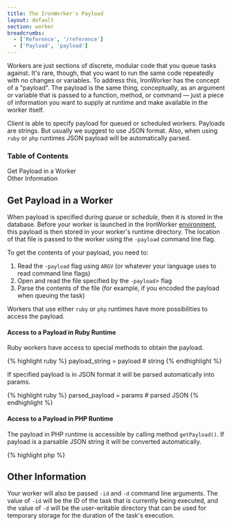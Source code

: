 ```yaml
---
title: The IronWorker's Payload
layout: default
section: worker
breadcrumbs:
  - ['Reference', '/reference']
  - ['Payload', 'payload']
---
```


Workers are just sections of discrete, modular code that you queue tasks against.
It's rare, though, that you want to run the same code repeatedly with no changes or variables.
To address this, IronWorker has the concept of a "payload".
The payload is the same thing, conceptually, as an argument or variable that is passed to a
function, method, or command —
just a piece of information you want to supply at runtime and make available in the worker itself.

Client is able to specify payload for queued or scheduled workers.
Payloads are strings. But usually we suggest to use JSON format.
Also, when using `ruby` or `php` runtimes JSON payload will be automatically parsed.

<section id="toc">
  <h3>Table of Contents</h3>
  <ul>
    <li><a href="#get_payload_in_a_worker">Get Payload in a Worker</a></li>
    <li><a href="#other_information">Other Information</a></li>
  </ul>
</section>

## Get Payload in a Worker

When payload is specified during *queue* or *schedule*, then it is stored in the database.
Before your worker is launched in the IronWorker [environment](worker/reference/environment),
this payload is then stored in your worker's runtime directory. The location of that file is passed to the worker using the `-payload` command line flag.

To get the contents of your payload, you need to:

1. Read the `-payload` flag using `ARGV` (or whatever your language uses to read command line flags)
2. Open and read the file specified by the `-payload`> flag
3. Parse the contents of the file (for example, if you encoded the payload when queuing the task)

Workers that use either `ruby` or `php` runtimes have more possibilities to access the payload.

#### Access to a Payload in Ruby Runtime

Ruby workers have access to special methods to obtain the payload.

<div class="language ruby">
{% highlight ruby %}
payload_string = payload # string
{% endhighlight %}
</div>

If specified payload is in JSON format it will be parsed automatically into params.

<div class="language ruby">
{% highlight ruby %}
parsed_payload = params # parsed JSON
{% endhighlight %}
</div>

#### Access to a Payload in PHP Runtime

The payload in PHP runtime is accessible by calling method `getPayload()`.
If payload is a parsable JSON string it will be converted automatically.

<div class="language php">
{% highlight php %}
<?php
payload = getPayload(); // parsed JSON or string
{% endhighlight %}
</div>

## Other Information

Your worker will also be passed `-id` and `-d` command line arguments.
The value of `-id` will be the ID of the task that is currently being executed,
and the value of `-d` will be the user-writable directory
that can be used for temporary storage for the duration of the task's execution.
